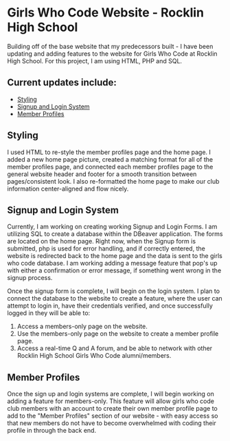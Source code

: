 # Girls Who Code Website - Rocklin High School
Building off of the base website that my predecessors built - I have been updating and adding features to the website for Girls Who Code at Rocklin High School. For this project, I am using HTML, PHP and SQL. 

## Current updates include:
- [Styling](#styling)
- [Signup and Login System](#signupandloginsystem)
- [Member Profiles](#memberprofiles)

## Styling
I used HTML to re-style the member profiles page and the home page. I added a new home page picture, created a matching format for all of the member profiles page, and connected each member profiles page to the general website header and footer for a smooth transition between pages/consistent look. I also re-formatted the home page to make our club information center-aligned and flow nicely. 

## Signup and Login System
Currently, I am working on creating working Signup and Login Forms. I am utilizing SQL to create a database within the DBeaver application. The forms are located on the home page. Right now, when the Signup form is submitted, php is used for error handling, and if correctly entered, the website is redirected back to the home page and the data is sent to the girls who code database. I am working adding a message feature that pop's up with either a confirmation or error message, if something went wrong in the signup process. 

Once the signup form is complete, I will begin on the login system. I plan to connect the database to the website to create a feature, where the user can attempt to login in, have their credentials verified, and once successfully logged in they will be able to:
1. Access a members-only page on the website.
2. Use the members-only page on the website to create a member profile page.
3. Access a real-time Q and A forum, and be able to network with other Rocklin High School Girls Who Code alumni/members. 

## Member Profiles
Once the sign up and login systems are complete, I will begin working on adding a feature for members-only. This feature will allow girls who code club members with an account to create their own member profile page to add to the "Member Profiles" section of our website - with easy access so that new members do not have to become overwhelmed with coding their profile in through the back end. 
